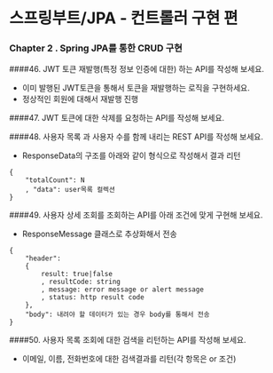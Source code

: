 # 스프링부트/JPA - 컨트롤러 구현 편

### Chapter 2 . Spring JPA를 통한 CRUD 구현


####46. JWT 토큰 재발행(특정 정보 인증에 대한) 하는 API를 작성해 보세요.
- 이미 발행된 JWT토큰을 통해서 토큰을 재발행하는 로직을 구현하세요.
- 정상적인 회원에 대해서 재발행 진행


####47. JWT 토큰에 대한 삭제를 요청하는 API를 작성해 보세요.


####48. 사용자 목록 과 사용자 수를 함께 내리는 REST API를 작성해 보세요.
- ResponseData의 구조를 아래와 같이 형식으로 작성해서 결과 리턴
```
{
    "totalCount": N
    , "data": user목록 컬렉션
}
```


####49. 사용자 상세 조회를 조회하는 API를 아래 조건에 맞게 구현해 보세요.
- ResponseMessage 클래스로 추상화해서 전송
```
{
    "header":
    {
        result: true|false
        , resultCode: string
        , message: error message or alert message
        , status: http result code
    },
    "body": 내려야 할 데이터가 있는 경우 body를 통해서 전송
}
```


####50. 사용자 목록 조회에 대한 검색을 리턴하는 API를 작성해 보세요.
- 이메일, 이름, 전화번호에 대한 검색결과를 리턴(각 항목은 or 조건)







